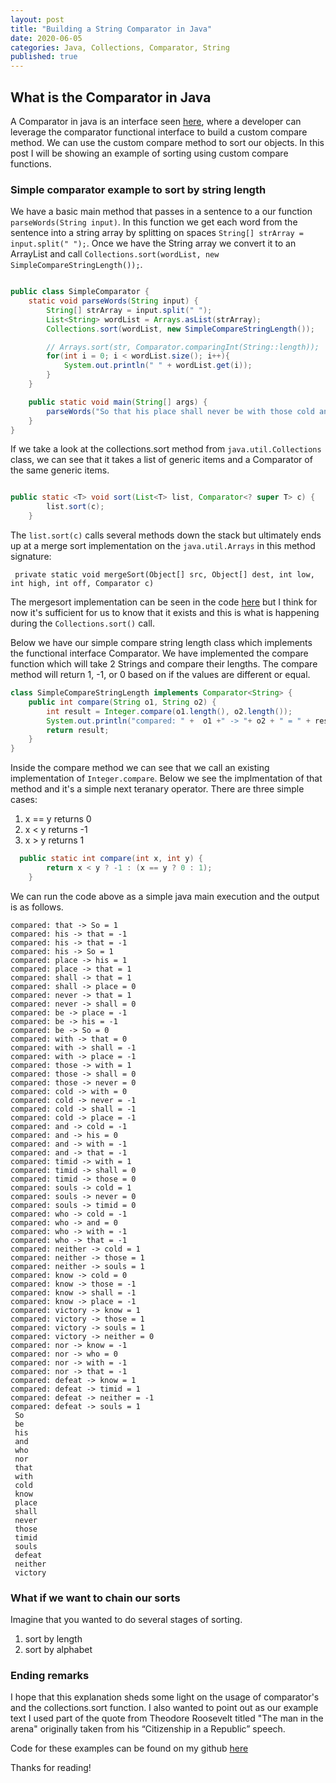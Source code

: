```yaml
---
layout: post
title: "Building a String Comparator in Java"
date: 2020-06-05
categories: Java, Collections, Comparator, String
published: true
---
```



## What is the Comparator in Java

A Comparator in java is an interface seen [here](https://docs.oracle.com/javase/8/docs/api/java/util/Comparator.html), where a developer can leverage the comparator functional interface to build a custom compare method.  We can use the custom compare method to sort our objects.  In this post I will be showing an example of sorting using custom compare functions.

### Simple comparator example to sort by string length
We have a basic main method that passes in a sentence to a our function `parseWords(String input)`.  In this function we get each word from the sentence into a string array by splitting on spaces `String[] strArray = input.split(" ");`.  Once we have the String array we convert it to an ArrayList and call `Collections.sort(wordList, new SimpleCompareStringLength());`.  



```java

public class SimpleComparator {
    static void parseWords(String input) {
        String[] strArray = input.split(" ");
        List<String> wordList = Arrays.asList(strArray);
        Collections.sort(wordList, new SimpleCompareStringLength());

        // Arrays.sort(str, Comparator.comparingInt(String::length));
        for(int i = 0; i < wordList.size(); i++){
            System.out.println(" " + wordList.get(i));
        }
    }

    public static void main(String[] args) {
        parseWords("So that his place shall never be with those cold and timid souls who neither know victory nor defeat");
    }
}
```

If we take a look at the collections.sort method from `java.util.Collections` class, we can see that it takes a list of generic items and a Comparator of the same generic items.

```java

public static <T> void sort(List<T> list, Comparator<? super T> c) {
        list.sort(c);
    }


```

The `list.sort(c)` calls several methods down the stack but ultimately ends up at a merge sort implementation on the `java.util.Arrays`  in this method signature:

` private static void mergeSort(Object[] src, Object[] dest, int low, int high, int off, Comparator c)`

The mergesort implementation can be seen in the code [here](https://docs.oracle.com/javase/7/docs/api/java/util/Arrays.html#sort(T[],%20int,%20int,%20java.util.Comparator)) but I think for now it's sufficient for us to know that it exists and this is what is happening during the `Collections.sort()` call.

Below we have our simple compare string length class which implements the functional interface Comparator<T>.  We have implemented the compare function which will take 2 Strings and compare their lengths.  The compare method will return 1, -1, or 0 based on if the values are different or equal.

```java
class SimpleCompareStringLength implements Comparator<String> {
    public int compare(String o1, String o2) {
        int result = Integer.compare(o1.length(), o2.length());
        System.out.println("compared: " +  o1 +" -> "+ o2 + " = " + result);
        return result;
    }
}

```

Inside the compare method we can see that we call an existing implementation of `Integer.compare`.  Below we see the implmentation of that method and it's a simple next teranary operator.  There are three simple cases:
1. x == y returns 0
2. x < y returns -1
3. x > y returns 1

```java
  public static int compare(int x, int y) {
        return x < y ? -1 : (x == y ? 0 : 1);
    }
```


We can run the code above as a simple java main execution and the output is as follows. 

```text
compared: that -> So = 1
compared: his -> that = -1
compared: his -> that = -1
compared: his -> So = 1
compared: place -> his = 1
compared: place -> that = 1
compared: shall -> that = 1
compared: shall -> place = 0
compared: never -> that = 1
compared: never -> shall = 0
compared: be -> place = -1
compared: be -> his = -1
compared: be -> So = 0
compared: with -> that = 0
compared: with -> shall = -1
compared: with -> place = -1
compared: those -> with = 1
compared: those -> shall = 0
compared: those -> never = 0
compared: cold -> with = 0
compared: cold -> never = -1
compared: cold -> shall = -1
compared: cold -> place = -1
compared: and -> cold = -1
compared: and -> his = 0
compared: and -> with = -1
compared: and -> that = -1
compared: timid -> with = 1
compared: timid -> shall = 0
compared: timid -> those = 0
compared: souls -> cold = 1
compared: souls -> never = 0
compared: souls -> timid = 0
compared: who -> cold = -1
compared: who -> and = 0
compared: who -> with = -1
compared: who -> that = -1
compared: neither -> cold = 1
compared: neither -> those = 1
compared: neither -> souls = 1
compared: know -> cold = 0
compared: know -> those = -1
compared: know -> shall = -1
compared: know -> place = -1
compared: victory -> know = 1
compared: victory -> those = 1
compared: victory -> souls = 1
compared: victory -> neither = 0
compared: nor -> know = -1
compared: nor -> who = 0
compared: nor -> with = -1
compared: nor -> that = -1
compared: defeat -> know = 1
compared: defeat -> timid = 1
compared: defeat -> neither = -1
compared: defeat -> souls = 1
 So
 be
 his
 and
 who
 nor
 that
 with
 cold
 know
 place
 shall
 never
 those
 timid
 souls
 defeat
 neither
 victory
```
### What if we want to chain our sorts
Imagine that you wanted to do several stages of sorting.  
1. sort by length
2. sort by alphabet

### Ending remarks

I hope that this explanation sheds some light on the usage of comparator's and the collections.sort function.  I also wanted to point out as our example text I used part of the quote from Theodore Roosevelt titled "The man in the arena" originally taken from his “Citizenship in a Republic” speech.

Code for these examples can be found on my github [here](https://github.com/Matt-st/Learning-Topics/blob/master/ds-algo/Comparator/src/main/java/SimpleComparator.java)

Thanks for reading!
